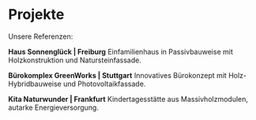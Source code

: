 # Projekte

Unsere Referenzen:

**Haus Sonnenglück | Freiburg**
Einfamilienhaus in Passivbauweise mit Holzkonstruktion und Natursteinfassade.

**Bürokomplex GreenWorks | Stuttgart**
Innovatives Bürokonzept mit Holz-Hybridbauweise und Photovoltaikfassade.

**Kita Naturwunder | Frankfurt**
Kindertagesstätte aus Massivholzmodulen, autarke Energieversorgung.
